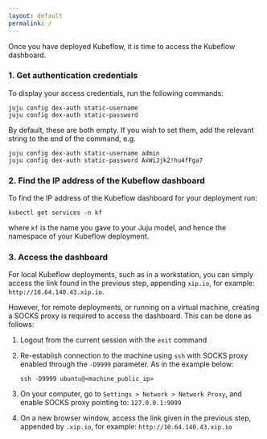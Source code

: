 ```yaml
---
layout: default
permalink: /
---
```


<p>Once you have deployed Kubeflow, it is time to access the Kubeflow dashboard.</p>
<h3>1. Get authentication credentials</h3>
<p>To display your access credentials, run the following commands:</p>
<pre><code class="lang-bash">juju config dex-auth static-username
juju config dex-auth static-password
</code></pre>
<p>By default, these are both empty. If you wish to set them, add the relevant string to the end of the command, e.g.</p>
<pre><code class="lang-bash">juju config dex-auth static-username admin
juju config dex-auth static-password AxWiJjk2!hu4fFga7
</code></pre>
<h3>2. Find the IP address of the Kubeflow dashboard</h3>
<p>To find the IP address of the Kubeflow dashboard for your deployment run:</p>
<pre><code>kubectl get services -n kf
</code></pre>
<p>where <code>kf</code> is the name you gave to your Juju model, and hence the namespace of your Kubeflow deployment.</p>
<h3>3. Access the dashboard</h3>
<p>For local Kubeflow deployments, such as in a workstation, you can simply access the link found in the previous step, appending <code>xip.io</code>, for example: <code>http://10.64.140.43.xip.io</code>.</p>
<p>However, for remote deployments, or running on a virtual machine, creating a SOCKS proxy is required to access the dashboard. This can be done as follows:</p>
<ol>
<li>
<p>Logout from the current session with the <code>exit</code> command</p>
</li>
<li>
<p>Re-establish connection to the machine using  <code>ssh</code> with SOCKS proxy enabled through the  <code>-D9999</code>  parameter. As in the example below:</p>
<pre><code>ssh -D9999 ubuntu@&lt;machine_public_ip&gt;
</code></pre>
</li>
<li>
<p>On your computer, go to  <code>Settings &gt; Network &gt; Network Proxy</code>, and enable SOCKS proxy pointing to:  <code>127.0.0.1:9999</code></p>
</li>
<li>
<p>On a new browser window, access the link given in the previous step, appended by <code>.xip.io</code>, for example: <code>http://10.64.140.43.xip.io</code></p>
</li>
</ol>